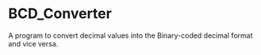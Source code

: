 # BCD_Converter
A program to convert decimal values into the Binary-coded decimal format and vice versa.
